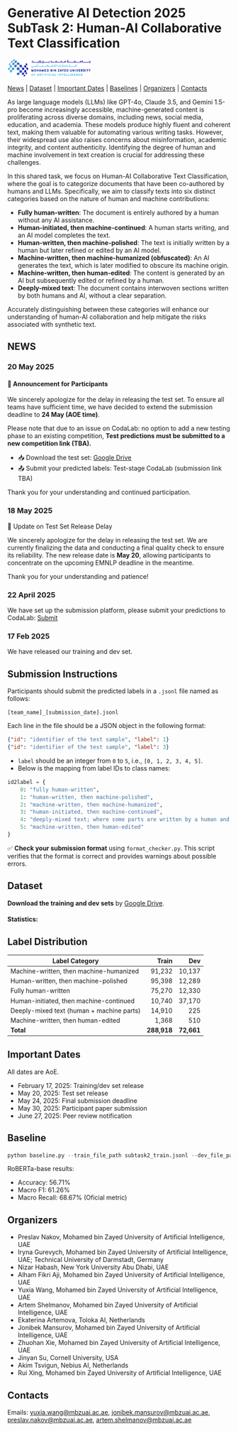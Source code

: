 # Generative AI Detection 2025 SubTask 2: Human-AI Collaborative Text Classification

<!-- [![Code License: Apache 2.0](https://img.shields.io/badge/License-Apache_2.0-green.svg)](https://raw.githubusercontent.com/mbzuai-nlp/SemEval2024-task8/subtask_A_and_B/LICENSE) -->

<p align="left" float="left">
  <img src="images/MBZUAI-logo.png" height="40" />
</p>


[News](#news) | [Dataset](#dataset) | [Important Dates](#important_dates) | [Baselines](#baselines) | [Organizers](#organizers) | [Contacts](#contacts)

As large language models (LLMs) like GPT-4o, Claude 3.5, and Gemini 1.5-pro become increasingly accessible, machine-generated content is proliferating across diverse domains, including news, social media, education, and academia. These models produce highly fluent and coherent text, making them valuable for automating various writing tasks. However, their widespread use also raises concerns about misinformation, academic integrity, and content authenticity. Identifying the degree of human and machine involvement in text creation is crucial for addressing these challenges.

In this shared task, we focus on Human-AI Collaborative Text Classification, where the goal is to categorize documents that have been co-authored by humans and LLMs. Specifically, we aim to classify texts into six distinct categories based on the nature of human and machine contributions: 
- **Fully human-written**: The document is entirely authored by a human without any AI assistance.  
- **Human-initiated, then machine-continued**: A human starts writing, and an AI model completes the text.  
- **Human-written, then machine-polished**: The text is initially written by a human but later refined or edited by an AI model.  
- **Machine-written, then machine-humanized (obfuscated)**: An AI generates the text, which is later modified to obscure its machine origin.  
- **Machine-written, then human-edited**: The content is generated by an AI but subsequently edited or refined by a human.  
- **Deeply-mixed text**: The document contains interwoven sections written by both humans and AI, without a clear separation.  

Accurately distinguishing between these categories will enhance our understanding of human-AI collaboration and help mitigate the risks associated with synthetic text.



## NEWS 
### 20 May 2025
#### 📢 Announcement for Participants
We sincerely apologize for the delay in releasing the test set. To ensure all teams have sufficient time, we have decided to extend the submission deadline to **24 May (AOE time)**.

Please note that due to an issue on CodaLab: no option to add a new testing phase to an existing competition, **Test predictions must be submitted to a new competition link (TBA).**
- 📥 Download the test set: [Google Drive](https://drive.google.com/drive/folders/1eTd82aMG0cmbVcIbTMcGVq2aJpFlIV0C?usp=sharing)
- 📤 Submit your predicted labels: Test-stage CodaLab (submission link TBA)

Thank you for your understanding and continued participation.

### 18 May 2025
📢 Update on Test Set Release Delay

We sincerely apologize for the delay in releasing the test set. We are currently finalizing the data and conducting a final quality check to ensure its reliability. The new release date is **May 20**, allowing participants to concentrate on the upcoming EMNLP deadline in the meantime.

Thank you for your understanding and patience!

### 22 April 2025

We have set up the submission platform, please submit your predictions to CodaLab: [Submit](https://codalab.lisn.upsaclay.fr/competitions/22620)

### 17 Feb 2025

We have released our training and dev set.

<!-- ## Competition
Competition is held on ??? -->

## Submission Instructions
Participants should submit the predicted labels in a `.jsonl` file named as follows:
```
[team_name]_[submission_date].jsonl
````

Each line in the file should be a JSON object in the following format:
```json
{"id": "identifier of the test sample", "label": 1}
{"id": "identifier of the test sample", "label": 3}
````

* `label` should be an integer from `0` to `5`, i.e., `[0, 1, 2, 3, 4, 5]`.
* Below is the mapping from label IDs to class names:

```python
id2label = {
    0: "fully human-written",
    1: "human-written, then machine-polished",
    2: "machine-written, then machine-humanized",
    3: "human-initiated, then machine-continued",
    4: "deeply-mixed text; where some parts are written by a human and some are generated by a machine",
    5: "machine-written, then human-edited"
}
```

✅ **Check your submission format** using `format_checker.py`.
This script verifies that the format is correct and provides warnings about possible errors.


## Dataset
**Download the training and dev sets** by [Google Drive](https://drive.google.com/drive/folders/1eTd82aMG0cmbVcIbTMcGVq2aJpFlIV0C?usp=sharing).

#### Statistics:
## Label Distribution

| Label Category                                               | Train     | Dev |
|-------------------------------------------------------------|----------:| ----------:|
| Machine-written, then machine-humanized                    | 91,232   | 10,137 |
| Human-written, then machine-polished                       | 95,398   | 12,289 |
| Fully human-written                                         | 75,270    | 12,330 |
| Human-initiated, then machine-continued                    | 10,740    | 37,170 |
| Deeply-mixed text (human + machine parts)                  | 14,910    | 225 |
| Machine-written, then human-edited                         | 1,368     | 510 |
| **Total**                                                  | **288,918** | **72,661** |


## <a name="important_dates"></a>Important Dates
All dates are AoE.

- February 17, 2025: Training/dev set release
- May 20, 2025: Test set release
- May 24, 2025: Final submission deadline
- May 30, 2025: Participant paper submission
- June 27, 2025: Peer review notification

## <a name="baselines"></a>Baseline
```python
python baseline.py --train_file_path subtask2_train.jsonl --dev_file_path subtask2_dev.jsonl --test_file_path subtask2_dev.jsonl --model roberta-base --prediction_file_path clef_prediction.csv
```

RoBERTa-base results: 
- Accuracy: 56.71%
- Macro F1: 61.26%
- Macro Recall: 68.67% (Oficial metric)

## Organizers

- Preslav Nakov, Mohamed bin Zayed University of Artificial Intelligence, UAE 
- Iryna Gurevych, Mohamed bin Zayed University of Artificial Intelligence, UAE; Technical University of Darmstadt, Germany
- Nizar Habash, New York University Abu Dhabi, UAE
- Alham Fikri Aji, Mohamed bin Zayed University of Artificial Intelligence, UAE
- Yuxia Wang, Mohamed bin Zayed University of Artificial Intelligence, UAE
- Artem Shelmanov, Mohamed bin Zayed University of Artificial Intelligence, UAE
- Ekaterina Artemova, Toloka AI, Netherlands
- Jonibek Mansurov, Mohamed bin Zayed University of Artificial Intelligence, UAE
- Zhuohan Xie, Mohamed bin Zayed University of Artificial Intelligence, UAE
- Jinyan Su, Cornell University, USA
- Akim Tsvigun, Nebius AI, Netherlands
- Rui Xing, Mohamed bin Zayed University of Artificial Intelligence, UAE


## Contacts

<!-- Website: []()   -->
Emails: yuxia.wang@mbzuai.ac.ae, jonibek.mansurov@mbzuai.ac.ae, preslav.nakov@mbzuai.ac.ae, artem.shelmanov@mbzuai.ac.ae
